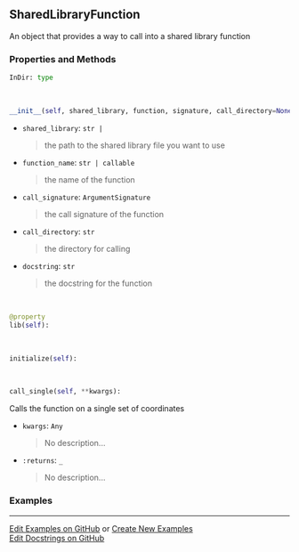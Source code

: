 ## <a id="McUtils.Extensions.SharedLibraryManager.SharedLibraryFunction">SharedLibraryFunction</a>
An object that provides a way to call into a shared library function

### Properties and Methods
```python
InDir: type
```
<a id="McUtils.Extensions.SharedLibraryManager.SharedLibraryFunction.__init__" class="docs-object-method">&nbsp;</a>
```python
__init__(self, shared_library, function, signature, call_directory=None, docstring=None): 
```

- `shared_library`: `str |`
    >the path to the shared library file you want to use
- `function_name`: `str | callable`
    >the name of the function
- `call_signature`: `ArgumentSignature`
    >the call signature of the function
- `call_directory`: `str`
    >the directory for calling
- `docstring`: `str`
    >the docstring for the function

<a id="McUtils.Extensions.SharedLibraryManager.SharedLibraryFunction.lib" class="docs-object-method">&nbsp;</a>
```python
@property
lib(self): 
```

<a id="McUtils.Extensions.SharedLibraryManager.SharedLibraryFunction.initialize" class="docs-object-method">&nbsp;</a>
```python
initialize(self): 
```

<a id="McUtils.Extensions.SharedLibraryManager.SharedLibraryFunction.call_single" class="docs-object-method">&nbsp;</a>
```python
call_single(self, **kwargs): 
```
Calls the function on a single set of coordinates
- `kwargs`: `Any`
    >No description...
- `:returns`: `_`
    >No description...

### Examples


___

[Edit Examples on GitHub](https://github.com/McCoyGroup/References/edit/gh-pages/Documentation/examples/McUtils/Extensions/SharedLibraryManager/SharedLibraryFunction.md) or 
[Create New Examples](https://github.com/McCoyGroup/References/new/gh-pages/?filename=Documentation/examples/McUtils/Extensions/SharedLibraryManager/SharedLibraryFunction.md) <br/>
[Edit Docstrings on GitHub](https://github.com/McCoyGroup/McUtils/edit/master/Extensions/SharedLibraryManager.py?message=Update%20Docs)